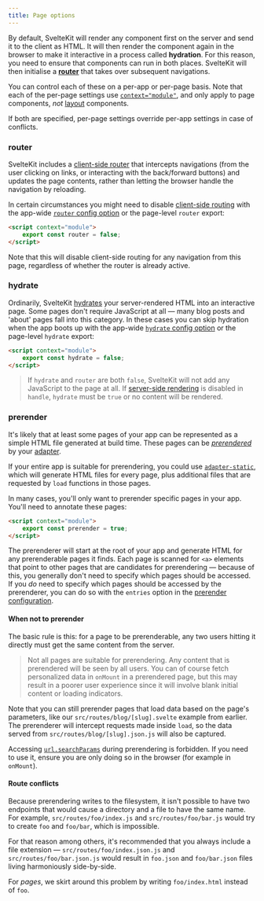 ```yaml
---
title: Page options
---
```


By default, SvelteKit will render any component first on the server and send it to the client as HTML. It will then render the component again in the browser to make it interactive in a process called **hydration**. For this reason, you need to ensure that components can run in both places. SvelteKit will then initialise a [**router**](#routing) that takes over subsequent navigations.

You can control each of these on a per-app or per-page basis. Note that each of the per-page settings use [`context="module"`](https://svelte.dev/docs#component-format-script-context-module), and only apply to page components, _not_ [layout](#layouts) components.

If both are specified, per-page settings override per-app settings in case of conflicts.

### router

SvelteKit includes a [client-side router](#appendix-routing) that intercepts navigations (from the user clicking on links, or interacting with the back/forward buttons) and updates the page contents, rather than letting the browser handle the navigation by reloading.

In certain circumstances you might need to disable [client-side routing](#appendix-routing) with the app-wide [`router` config option](#configuration-router) or the page-level `router` export:

```html
<script context="module">
	export const router = false;
</script>
```

Note that this will disable client-side routing for any navigation from this page, regardless of whether the router is already active.

### hydrate

Ordinarily, SvelteKit [hydrates](#appendix-hydration) your server-rendered HTML into an interactive page. Some pages don't require JavaScript at all — many blog posts and 'about' pages fall into this category. In these cases you can skip hydration when the app boots up with the app-wide [`hydrate` config option](#configuration-hydrate) or the page-level `hydrate` export:

```html
<script context="module">
	export const hydrate = false;
</script>
```

> If `hydrate` and `router` are both `false`, SvelteKit will not add any JavaScript to the page at all. If [server-side rendering](#hooks-handle) is disabled in `handle`, `hydrate` must be `true` or no content will be rendered.

### prerender

It's likely that at least some pages of your app can be represented as a simple HTML file generated at build time. These pages can be [_prerendered_](#appendix-prerendering) by your [adapter](#adapters).

If your entire app is suitable for prerendering, you could use [`adapter-static`](https://github.com/sveltejs/kit/tree/master/packages/adapter-static), which will generate HTML files for every page, plus additional files that are requested by `load` functions in those pages.

In many cases, you'll only want to prerender specific pages in your app. You'll need to annotate these pages:

```html
<script context="module">
	export const prerender = true;
</script>
```

The prerenderer will start at the root of your app and generate HTML for any prerenderable pages it finds. Each page is scanned for `<a>` elements that point to other pages that are candidates for prerendering — because of this, you generally don't need to specify which pages should be accessed. If you _do_ need to specify which pages should be accessed by the prerenderer, you can do so with the `entries` option in the [prerender configuration](#configuration-prerender).

#### When not to prerender

The basic rule is this: for a page to be prerenderable, any two users hitting it directly must get the same content from the server.

> Not all pages are suitable for prerendering. Any content that is prerendered will be seen by all users. You can of course fetch personalized data in `onMount` in a prerendered page, but this may result in a poorer user experience since it will involve blank initial content or loading indicators.

Note that you can still prerender pages that load data based on the page's parameters, like our `src/routes/blog/[slug].svelte` example from earlier. The prerenderer will intercept requests made inside `load`, so the data served from `src/routes/blog/[slug].json.js` will also be captured.

Accessing [`url.searchParams`](#loading-input-page) during prerendering is forbidden. If you need to use it, ensure you are only doing so in the browser (for example in `onMount`).

#### Route conflicts

Because prerendering writes to the filesystem, it isn't possible to have two endpoints that would cause a directory and a file to have the same name. For example, `src/routes/foo/index.js` and `src/routes/foo/bar.js` would try to create `foo` and `foo/bar`, which is impossible.

For that reason among others, it's recommended that you always include a file extension — `src/routes/foo/index.json.js` and `src/routes/foo/bar.json.js` would result in `foo.json` and `foo/bar.json` files living harmoniously side-by-side.

For _pages_, we skirt around this problem by writing `foo/index.html` instead of `foo`.
